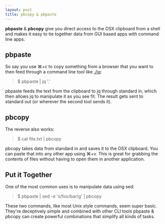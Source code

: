 ```yaml
---
layout: post
title: pbcopy & pbpaste
---
```


__pbpaste__ & __pbcopy__ give you direct access to the OSX clipboard from a shell and makes it easy to tie together data from GUI based apps with command line apps.

## <i class="fa fa-clipboard"></i> pbpaste

So say you use ⌘+c to copy something from a browser that you want to then feed through a command line tool like [./jq](http://stedolan.github.io/jq/):

> $ pbpaste \| jq '.'

pbpaste feeds the text from the clipboard to jq through standard in, which then allows jq to manipulate it as you see fit. The result gets sent to standard out (or wherever the second tool sends it).

## <i class="fa fa-files-o"></i> pbcopy

The reverse also works:

> $ cat file.txt \| pbcopy

pbcopy takes data from standard in and saves it to the OSX clipboard. You can paste that into any other app using ⌘+v. This is great for grabbing the contents of files without having to open them in another application.

## <i class="fa fa-compress"></i> Put it Together

One of the most common uses is to manipulate data using sed:

> $ pbpaste \| sed -e 's/foo/bar/g' \| pbcopy

These two commands, like most Unix style commands, seem super basic. They're deceptively simple and combined with other CLI tools pbpaste & pbcopy can create powerful combinations that simplify all kinds of tasks.
